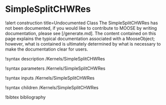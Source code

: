 <!-- MOOSE Documentation Stub: Remove this when content is added. -->

# SimpleSplitCHWRes

!alert construction title=Undocumented Class
The SimpleSplitCHWRes has not been documented, if you would like to contribute to MOOSE by
writing documentation, please see [/generate.md]. The content contained on this page explains
the typical documentation associated with a MooseObject; however, what is contained is ultimately
determined by what is necessary to make the documentation clear for users.

!syntax description /Kernels/SimpleSplitCHWRes

!syntax parameters /Kernels/SimpleSplitCHWRes

!syntax inputs /Kernels/SimpleSplitCHWRes

!syntax children /Kernels/SimpleSplitCHWRes

!bibtex bibliography
